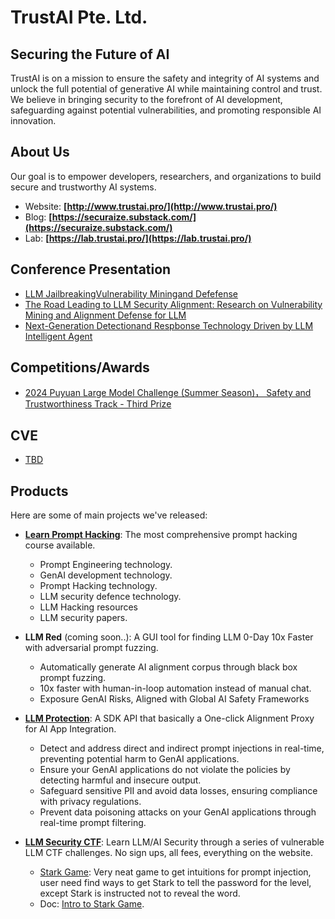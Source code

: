 # TrustAI Pte. Ltd.

## Securing the Future of AI
TrustAI is on a mission to ensure the safety and integrity of AI systems and unlock the full potential of generative AI while maintaining control and trust. We believe in bringing security to the forefront of AI development, safeguarding against potential vulnerabilities, and promoting responsible AI innovation.

## About Us
Our goal is to empower developers, researchers, and organizations to build secure and trustworthy AI systems.

* Website: **[http://www.trustai.pro/](http://www.trustai.pro/)**
* Blog: **[https://securaize.substack.com/](https://securaize.substack.com/)**
* Lab: **[https://lab.trustai.pro/](https://lab.trustai.pro/)**


## Conference Presentation
* [LLM JailbreakingVulnerability Miningand Defefense](https://securaize.substack.com/p/iscai-2024-llm-security-presentation)
* [The Road Leading to LLM Security Alignment: Research on Vulnerability Mining and Alignment Defense for LLM](https://securaize.substack.com/p/secgeek-llm-security-presentation)
* [Next-Generation Detectionand Respbonse Technology Driven by LLM Intelligent Agent](https://securaize.substack.com/p/xcon2024-conference-presentation)

## Competitions/Awards
* [2024 Puyuan Large Model Challenge (Summer Season)， Safety and Trustworthiness Track - Third Prize](https://www.shlab.org.cn/event/detail/59)

## CVE
* [TBD]()

## Products
Here are some of main projects we've released:

- **[Learn Prompt Hacking](https://github.com/TrustAI-laboratory/Learn-Prompt-Hacking)**: The most comprehensive prompt hacking course available.
  - Prompt Engineering technology.
  - GenAI development technology.
  - Prompt Hacking technology.
  - LLM security defence technology.
  - LLM Hacking resources
  - LLM security papers.
- **LLM Red** (coming soon..): A GUI tool for finding LLM 0-Day 10x Faster with adversarial prompt fuzzing.
  - Automatically generate AI alignment corpus through black box prompt fuzzing.
  - 10x faster with human-in-loop automation instead of manual chat.
  - Exposure GenAI Risks, Aligned with Global AI Safety Frameworks
 
- **[LLM Protection](https://trustai-guard-docs.gitbook.io/docs/getting-started/introduction)**: A SDK API that basically a One-click Alignment Proxy for AI App Integration.
  - Detect and address direct and indirect prompt injections in real-time, preventing potential harm to GenAI applications.
  - Ensure your GenAI applications do not violate the policies by detecting harmful and insecure output.
  - Safeguard sensitive PII and avoid data losses, ensuring compliance with privacy regulations.
  - Prevent data poisoning attacks on your GenAI applications through real-time prompt filtering.
- **[LLM Security CTF](https://github.com/TrustAI-laboratory/LLM-Security-CTF)**: Learn LLM/AI Security through a series of vulnerable LLM CTF challenges. No sign ups, all fees, everything on the website.
  - [Stark Game](https://stark.trustai.pro/): Very neat game to get intuitions for prompt injection, user need find ways to get Stark to tell the password for the level, except Stark is instructed not to reveal the word.
  - Doc: [Intro to Stark Game](https://securaize.substack.com/p/intro-to-stack-game).


<!--
**TrustAI-laboratory/TrustAI-laboratory** is a ✨ _special_ ✨ repository because its `README.md` (this file) appears on your GitHub profile.

Here are some ideas to get you started:

- 🔭 I’m currently working on ...
- 🌱 I’m currently learning ...
- 👯 I’m looking to collaborate on ...
- 🤔 I’m looking for help with ...
- 💬 Ask me about ...
- 📫 How to reach me: ...
- 😄 Pronouns: ...
- ⚡ Fun fact: ...
-->
